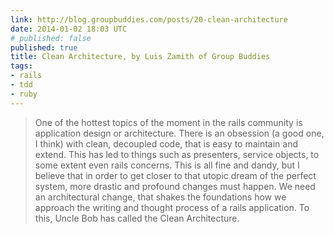 ```yaml
---
link: http://blog.groupbuddies.com/posts/20-clean-architecture
date: 2014-01-02 18:03 UTC
# published: false
published: true
title: Clean Architecture, by Luis Zamith of Group Buddies
tags:
- rails
- tdd
- ruby
---
```


<blockquote>One of the hottest topics of the moment in the rails community is application design or architecture. There is an obsession (a good one, I think) with clean, decoupled code, that is easy to maintain and extend. This has led to things such as presenters, service objects, to some extent even rails concerns.
This is all fine and dandy, but I believe that in order to get closer to that utopic dream of the perfect system, more drastic and profound changes must happen. We need an architectural change, that shakes the foundations how we approach the writing and thought process of a rails application. To this, Uncle Bob has called the Clean Architecture.</blockquote>
